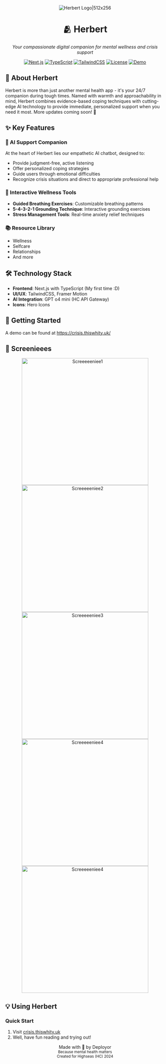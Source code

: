 <div align="center">

![Herbert Logo|512x256](https://files.catbox.moe/d6wdb6.png)

  <h1>🫂 Herbert</h1>
  <p><i>Your compassionate digital companion for mental wellness and crisis support</i></p>
  
  [![Next.js](https://img.shields.io/badge/Next.js-15-black?style=for-the-badge&logo=next.js)](https://nextjs.org/)
  [![TypeScript](https://img.shields.io/badge/TypeScript-4.9-blue?style=for-the-badge&logo=typescript)](https://www.typescriptlang.org/)
  [![TailwindCSS](https://img.shields.io/badge/TailwindCSS-3-38B2AC?style=for-the-badge&logo=tailwind-css)](https://tailwindcss.com)
  [![License](https://img.shields.io/badge/license-MIT-green?style=for-the-badge)](LICENSE)
  [![Demo](https://img.shields.io/badge/demo-live-purple?style=for-the-badge)](https://crisis.thiswhity.uk/)
</div>

## 🌟 About Herbert

Herbert is more than just another mental health app - it's your 24/7 companion during tough times. Named with warmth and approachability in mind, Herbert combines evidence-based coping techniques with cutting-edge AI technology to provide immediate, personalized support when you need it most. More updates coming soon! 👀

## ✨ Key Features

### 🤖 AI Support Companion
At the heart of Herbert lies our empathetic AI chatbot, designed to:
- Provide judgment-free, active listening
- Offer personalized coping strategies
- Guide users through emotional difficulties
- Recognize crisis situations and direct to appropriate professional help

### 🧘 Interactive Wellness Tools
- **Guided Breathing Exercises**: Customizable breathing patterns
- **5-4-3-2-1 Grounding Technique**: Interactive grounding exercises
- **Stress Management Tools**: Real-time anxiety relief techniques

### 📚 Resource Library
- Wellness
- Selfcare
- Relationships
- And more

## 🛠 Technology Stack 

- **Frontend**: Next.js with TypeScript (My first time :D)
- **UI/UX**: TailwindCSS, Framer Motion
- **AI Integration**: GPT o4 mini (HC API Gateway)
- **Icons**: Hero Icons

## 🚀 Getting Started

A demo can be found at https://crisis.thiswhity.uk/

## 📱 Screenieees

<div align="center">
  <img src="https://files.catbox.moe/yjnuf2.png" width="400" alt="Screeeeeniee1" />
  <img src="https://files.catbox.moe/yjnuf2.png" width="400" alt="Screeeeeniee2" />
  <br/>
  <img src="https://files.catbox.moe/nn2pp6.png" width="400" alt="Screeeeeniee3" />
  <img src="https://files.catbox.moe/k3ypge.png" width="400" alt="Screeeeeniee4" />
  <img src="https://files.catbox.moe/gqdqxd.png" width="400" alt="Screeeeeniee4" />
</div>

## 💡 Using Herbert

### Quick Start
1. Visit [crisis.thiswhity.uk](https://crisis.thiswhity.uk)
2. Well, have fun reading and trying out!

<div align="center"> Made with 💜 by Deployor<br> <sub>Because mental health matters</sub><br> <sub>Created for Highseas (HC) 2024</sub></div>